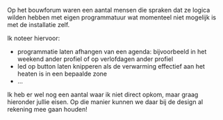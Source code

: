 Op het bouwforum waren een aantal mensen die spraken dat ze logica wilden hebben met eigen programmatuur wat momenteel niet mogelijk is met de installatie zelf.

Ik noteer hiervoor:
  * programmatie laten afhangen van een agenda: bijvoorbeeld in het weekend ander profiel of op verlofdagen ander profiel
  * led op button laten knipperen als de verwarming effectief aan het heaten is in een bepaalde zone
  * ...

Ik heb er wel nog een aantal waar ik niet direct opkom, maar graag hieronder jullie eisen. Op die manier kunnen we daar bij de design al rekening mee gaan houden!